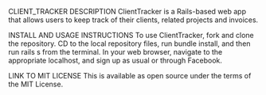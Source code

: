 CLIENT_TRACKER DESCRIPTION ClientTracker is a Rails-based web app that allows users to keep track of their clients, related projects and invoices.

INSTALL AND USAGE INSTRUCTIONS To use ClientTracker, fork and clone the repository. CD to the local repository files, run bundle install, and then run rails s from the terminal. In your web browser, navigate to the appropriate localhost, and sign up as usual or through Facebook.

LINK TO MIT LICENSE This is available as open source under the terms of the MIT License.
